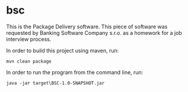 # bsc
This is the Package Delivery software. This piece of software was requested by Banking Software Company s.r.o. as a homework for a job interview process.

In order to build this project using maven, run:
```
mvn clean package
```

In order to run the program from the command line, run:
```
java -jar target\BSC-1.0-SNAPSHOT.jar
```
